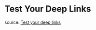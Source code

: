 # Test Your Deep Links


source: [Test your deep links](https://developer.android.com/training/app-links/deep-linking#testing-filters)


